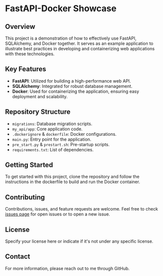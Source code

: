 # FastAPI-Docker Showcase

## Overview
This project is a demonstration of how to effectively use FastAPI, SQLAlchemy, and Docker together. It serves as an example application to illustrate best practices in developing and containerizing web applications with these technologies.

## Key Features
- **FastAPI**: Utilized for building a high-performance web API.
- **SQLAlchemy**: Integrated for robust database management.
- **Docker**: Used for containerizing the application, ensuring easy deployment and scalability.

## Repository Structure
- `migrations`: Database migration scripts.
- `my_api/app`: Core application code.
- `.dockerignore` & `dockerfile`: Docker configurations.
- `main.py`: Entry point for the application.
- `pre_start.py` & `prestart.sh`: Pre-startup scripts.
- `requirements.txt`: List of dependencies.

## Getting Started
To get started with this project, clone the repository and follow the instructions in the dockerfile to build and run the Docker container.

## Contributing
Contributions, issues, and feature requests are welcome. Feel free to check [issues page](<link-to-issues-page>) for open issues or to open a new issue.

## License
Specify your license here or indicate if it's not under any specific license.

## Contact
For more information, please reach out to me through GitHub.
